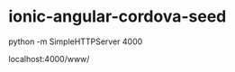 ionic-angular-cordova-seed
==========================

python -m SimpleHTTPServer 4000

localhost:4000/www/
